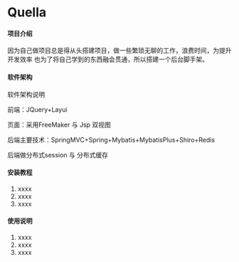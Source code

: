 # Quella

#### 项目介绍

因为自己做项目总是得从头搭建项目，做一些繁琐无聊的工作，浪费时间，为提升开发效率
也为了将自己学到的东西融会贯通，所以搭建一个后台脚手架。

#### 软件架构
软件架构说明

前端：JQuery+Layui 

页面：采用FreeMaker 与 Jsp 双视图

后端主要技术：SpringMVC+Spring+Mybatis+MybatisPlus+Shiro+Redis 

后端做分布式session 与 分布式缓存


#### 安装教程

1. xxxx
2. xxxx
3. xxxx

#### 使用说明

1. xxxx
2. xxxx
3. xxxx




